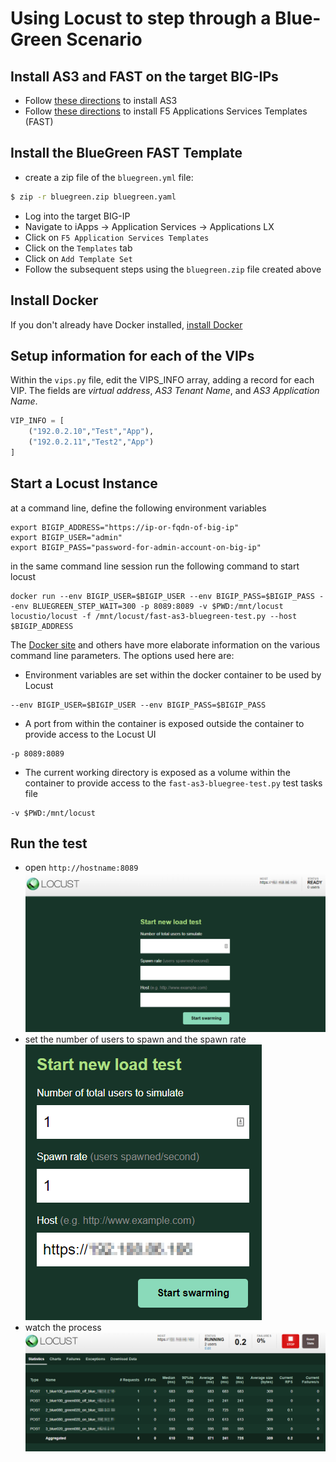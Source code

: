 # Using Locust to step through a Blue-Green Scenario

## Install AS3 and FAST on the target BIG-IPs
- Follow [these directions](https://clouddocs.f5.com/products/extensions/f5-appsvcs-extension/latest/userguide/installation.html#installation) to install AS3  
- Follow [these directions](https://clouddocs.f5.com/products/extensions/f5-appsvcs-templates/latest/userguide/install-uninstall.html) to install F5 Applications Services Templates (FAST)

## Install the BlueGreen FAST Template
- create a zip file of the `bluegreen.yml` file:

```bash
$ zip -r bluegreen.zip bluegreen.yaml
```
- Log into the target BIG-IP
- Navigate to iApps -> Application Services -> Applications LX
- Click on ```F5 Application Services Templates```
- Click on the ```Templates``` tab
- Click on ```Add Template Set``` 
- Follow the subsequent steps using the ```bluegreen.zip``` file created above

## Install Docker
If you don't already have Docker installed, [install Docker](https://docs.docker.com/get-docker/)

## Setup information for each of the VIPs
Within the ```vips.py``` file, edit the VIPS_INFO array, adding a record for each VIP. The fields are *virtual address*, *AS3 Tenant Name*, and *AS3 Application Name*.

```python
VIP_INFO = [
    ("192.0.2.10","Test","App"),
    ("192.0.2.11","Test2","App")
]
```

## Start a Locust Instance
at a command line, define the following environment variables
```shell
export BIGIP_ADDRESS="https://ip-or-fqdn-of-big-ip"
export BIGIP_USER="admin"
export BIGIP_PASS="password-for-admin-account-on-big-ip"
```

in the same command line session run the following command to start locust
```shell
docker run --env BIGIP_USER=$BIGIP_USER --env BIGIP_PASS=$BIGIP_PASS --env BLUEGREEN_STEP_WAIT=300 -p 8089:8089 -v $PWD:/mnt/locust locustio/locust -f /mnt/locust/fast-as3-bluegreen-test.py --host $BIGIP_ADDRESS
```

The [Docker site](https://docs.docker.com/) and others have more elaborate information on the various command line parameters. The options used here are:
- Environment variables are set within the docker container to be used by Locust
```shell
--env BIGIP_USER=$BIGIP_USER --env BIGIP_PASS=$BIGIP_PASS
```
- A port from within the container is exposed outside the container to provide access to the Locust UI
```shell
-p 8089:8089
```
- The current working directory is exposed as a volume within the container to provide access to the ```fast-as3-bluegree-test.py``` test tasks file
```shell
-v $PWD:/mnt/locust
```

## Run the test
- open ```http://hostname:8089```
![locust ui](locust-1st-step.png)
- set the number of users to spawn and the spawn rate
![locust ui](locust-2nd-step.png)
- watch the process
![locust ui](locust-3rd-step.png)
